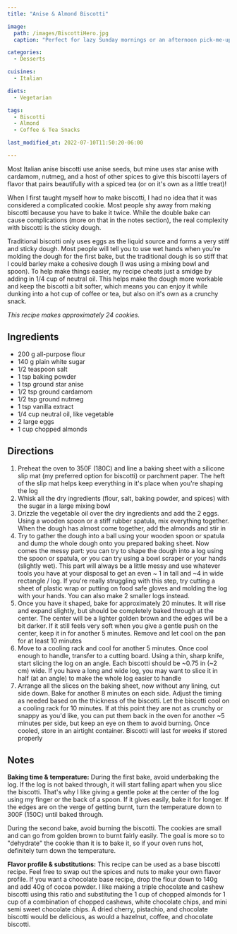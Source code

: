 ```yaml
---
title: "Anise & Almond Biscotti"

image: 
  path: /images/BiscottiHero.jpg
  caption: "Perfect for lazy Sunday mornings or an afternoon pick-me-up"

categories:
  - Desserts

cuisines:
  - Italian

diets:
  - Vegetarian

tags:
  - Biscotti
  - Almond
  - Coffee & Tea Snacks

last_modified_at: 2022-07-10T11:50:20-06:00

---
```


<span itemprop="description">
Most Italian anise biscotti use anise seeds, but mine uses star anise with cardamom, nutmeg, and a host of other spices to give this biscotti layers of flavor that pairs beautifully with a spiced tea (or on it's own as a little treat)!
</span>


When I first taught myself how to make biscotti, I had no idea that it was considered a complicated cookie. Most people shy away from making biscotti because you have to bake it twice. While the double bake can cause complications (more on that in the notes section), the real complexity with biscotti is the sticky dough. 

Traditional biscotti only uses eggs as the liquid source and forms a very stiff and sticky dough. Most people will tell you to use wet hands when you're molding the dough for the first bake, but the traditional dough is so stiff that I could barley make a cohesive dough (I was using a mixing bowl and spoon). To help make things easier, my recipe cheats just a smidge by adding in 1/4 cup of neutral oil. This helps make the dough more workable and keep the biscotti a bit softer, which means you can enjoy it while dunking into a hot cup of coffee or tea, but also on it's own as a crunchy snack.  

*This recipe makes approximately <span itemprop="recipeYield">24</span> cookies.*

## Ingredients

* <span itemprop="recipeIngredient">200 g all-purpose flour</span>
* <span itemprop="recipeIngredient">140 g plain white sugar </span>
* <span itemprop="recipeIngredient">1/2 teaspoon salt</span>
* <span itemprop="recipeIngredient">1 tsp baking powder</span>
* <span itemprop="recipeIngredient">1 tsp ground star anise</span>
* <span itemprop="recipeIngredient">1/2 tsp ground cardamom</span>
* <span itemprop="recipeIngredient">1/2 tsp ground nutmeg</span>
* <span itemprop="recipeIngredient">1 tsp vanilla extract</span>
* <span itemprop="recipeIngredient">1/4 cup neutral oil, like vegetable</span>
* <span itemprop="recipeIngredient">2 large eggs</span>
* <span itemprop="recipeIngredient">1 cup chopped almonds</span>

## Directions

1. <span itemprop="recipeInstructions">Preheat the oven to 350F (180C) and line a baking sheet with a silicone slip mat (my preferred option for biscotti) or parchment paper. The heft of the slip mat helps keep everything in it's place when you're shaping the log</span>
2. <span itemprop="recipeInstructions">Whisk all the dry ingredients (flour, salt, baking powder, and spices) with the sugar in a large mixing bowl</span>
3. <span itemprop="recipeInstructions">Drizzle the vegetable oil over the dry ingredients and add the 2 eggs. Using a wooden spoon or a stiff rubber spatula, mix everything together. When the dough has almost come together, add the almonds and stir in</span>
4. <span itemprop="recipeInstructions">Try to gather the dough into a ball using your wooden spoon or spatula and dump the whole dough onto you prepared baking sheet. Now comes the messy part: you can try to shape the dough into a log using the spoon or spatula, or you can try using a bowl scraper or your hands (slightly wet). This part will always be a little messy and use whatever tools you have at your disposal to get an even ~ 1 in tall and ~4 in wide rectangle / log. If you're really struggling with this step, try cutting a sheet of plastic wrap or putting on food safe gloves and molding the log with your hands. You can also make 2 smaller logs instead.</span>
5. <span itemprop="recipeInstructions">Once you have it shaped, bake for approximately 20 minutes. It will rise and expand slightly, but should be completely baked through at the center. The center will be a lighter golden brown and the edges will be a bit darker. If it still feels very soft when you give a gentle push on the center, keep it in for another 5 minutes. Remove and let cool on the pan for at least 10 minutes</span>
6. <span itemprop="recipeInstructions">Move to a cooling rack and cool for another 5 minutes. Once cool enough to handle, transfer to a cutting board. Using a thin, sharp knife, start slicing the log on an angle. Each biscotti should be ~0.75 in (~2 cm) wide.  If you have a long and wide log, you may want to slice it in half (at an angle) to make the whole log easier to handle</span>
7. <span itemprop="recipeInstructions">Arrange all the slices on the baking sheet, now without any lining, cut side down. Bake for another 8 minutes on each side. Adjust the timing as needed based on the thickness of the biscotti. Let the biscotti cool on a cooling rack for 10 minutes. If at this point they are not as crunchy or snappy as you'd like, you can put them back in the oven for another ~5 minutes per side, but keep an eye on them to avoid burning. Once cooled, store in an airtight container. Biscotti will last for weeks if stored properly</span>



## Notes

**Baking time & temperature:** During the first bake, avoid underbaking the log. If the log is not baked through, it will start falling apart when you slice the biscotti. That's why I like giving a gentle poke at the center of the log using my finger or the back of a spoon. If it gives easily, bake it for longer. If the edges are on the verge of getting burnt, turn the temperature down to 300F (150C) until baked through. 

During the second bake, avoid burning the biscotti. The cookies are small and can go from golden brown to burnt fairly easily. The goal is more so to "dehydrate" the cookie than it is to bake it, so if your oven runs hot, definitely turn down the temperature. 

**Flavor profile & substitutions:** This recipe can be used as a base biscotti recipe. Feel free to swap out the spices and nuts to make your own flavor profile. If you want a chocolate base recipe, drop the flour down to 140g and add 40g of cocoa powder. I like making a triple chocolate and cashew biscotti using this ratio and substituting the 1 cup of chopped almonds for 1 cup of a combination of chopped cashews, white chocolate chips, and mini semi sweet chocolate chips. A dried cherry, pistachio, and chocolate biscotti would be delicious, as would a hazelnut, coffee, and chocolate biscotti. 